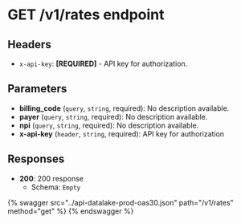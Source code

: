 # GET /v1/rates endpoint

## Headers

- `x-api-key`: **[REQUIRED]** - API key for authorization.

## Parameters

- **billing_code** (`query`, `string`, required): No description available.
- **payer** (`query`, `string`, required): No description available.
- **npi** (`query`, `string`, required): No description available.
- **x-api-key** (`header`, `string`, required): API key for authorization

## Responses

- **200**: 200 response
  - Schema: `Empty`


{% swagger src="../api-datalake-prod-oas30.json" path="/v1/rates" method="get" %}
{% endswagger %}

